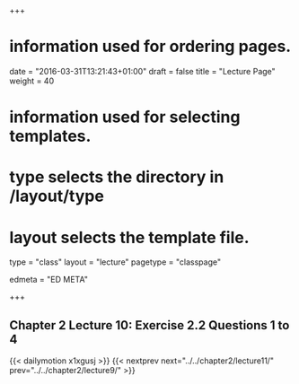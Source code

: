 +++
# information used for ordering pages.
date = "2016-03-31T13:21:43+01:00"
draft = false
title = "Lecture Page"
weight = 40

# information used for selecting templates.
# type selects the directory in /layout/type
# layout selects the template file.

type   = "class"
layout = "lecture"
pagetype = "classpage"





edmeta = "ED META"

+++
## Chapter 2 Lecture 10: Exercise 2.2 Questions 1 to 4

{{< dailymotion x1xgusj >}}
{{< nextprev next="../../chapter2/lecture11/"     prev="../../chapter2/lecture9/"  >}}
